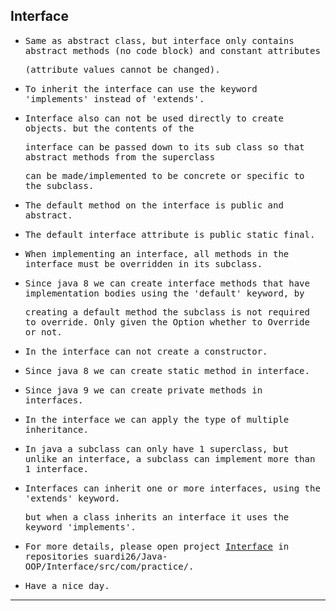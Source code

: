## Interface

- <samp>Same as abstract class, but interface only contains abstract methods (no code block) and constant attributes</samp> 
  
  <samp>(attribute values cannot be changed).</samp>
  
- <samp>To inherit the interface can use the keyword 'implements' instead of 'extends'. </samp>

- <samp>Interface also can not be used directly to create objects. but the contents of the</samp> 
  
  <samp>interface can be passed down to its sub class so that abstract methods from the superclass</samp> 
  
  <samp>can be made/implemented to be concrete or specific to the subclass.</samp>
  
- <samp>The default method on the interface is public and abstract.</samp>

- <samp>The default interface attribute is public static final.</samp>

- <samp>When implementing an interface, all methods in the interface must be overridden in its subclass.</samp>

- <samp>Since java 8 we can create interface methods that have implementation bodies using the 'default' keyword, by</samp> 
 
  <samp>creating a default method the subclass is not required to override. Only given the Option whether to Override or not.</samp>
  
- <samp>In the interface can not create a constructor.</samp>

- <samp>Since java 8 we can create static method in interface.</samp>

- <samp>Since java 9 we can create private methods in interfaces.</samp>

- <samp>In the interface we can apply the type of multiple inheritance.</samp>

- <samp>In java a subclass can only have 1 superclass, but unlike an interface, a subclass can implement more than 1 interface.</samp>

- <samp>Interfaces can inherit one or more interfaces, using the 'extends' keyword.</samp> 

  <samp>but when a class inherits an interface it uses the keyword 'implements'.</samp>
  
- <samp>For more details, please open project [Interface](https://github.com/suardi26/Java-OOP/tree/main/Interface/src/com/practice) in repositories suardi26/Java-OOP/Interface/src/com/practice/.</samp>

- <samp>Have a nice day.</samp>

---

